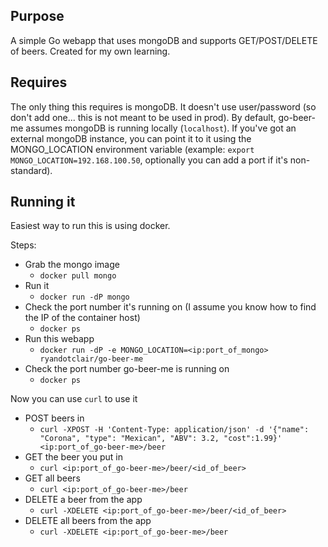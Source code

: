 ## Purpose
A simple Go webapp that uses mongoDB and supports GET/POST/DELETE of beers. Created for my own learning.

## Requires

The only thing this requires is mongoDB. It doesn't use user/password (so don't add one... this is not meant to be used in prod). By default, go-beer-me assumes mongoDB is running locally (`localhost`). If you've got an external mongoDB instance, you can point it to it using the MONGO_LOCATION environment variable (example: `export MONGO_LOCATION=192.168.100.50`, optionally you can add a port if it's non-standard).

## Running it

Easiest way to run this is using docker.

Steps:

+ Grab the mongo image
  + `docker pull mongo`
+ Run it
  + `docker run -dP mongo`
+ Check the port number it's running on (I assume you know how to find the IP of the container host)
  + `docker ps`
+ Run this webapp
  + `docker run -dP -e MONGO_LOCATION=<ip:port_of_mongo> ryandotclair/go-beer-me`
+ Check the port number go-beer-me is running on
  + `docker ps`

Now you can use `curl` to use it

+ POST beers in
  + `curl -XPOST -H 'Content-Type: application/json' -d '{"name": "Corona", "type": "Mexican", "ABV": 3.2, "cost":1.99}' <ip:port_of_go-beer-me>/beer`
+ GET the beer you put in
  + `curl <ip:port_of_go-beer-me>/beer/<id_of_beer>`
+ GET all beers
  + `curl <ip:port_of_go-beer-me>/beer`
+ DELETE a beer from the app
  + `curl -XDELETE <ip:port_of_go-beer-me>/beer/<id_of_beer>`
+ DELETE all beers from the app
  + `curl -XDELETE <ip:port_of_go-beer-me>/beer`
